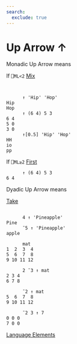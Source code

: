 ```yaml
---
search:
  exclude: true
---
```






<h1 class="heading"><span class="name">Up Arrow</span> <span class="command">↑</span></h1>


Monadic Up Arrow means


If `⎕ML<2` [Mix](../primitive-functions/mix.md)
```apl


      ↑ 'Hip' 'Hop'
Hip
Hop
      ↑ (6 4) 5 3
6 4
5 0
3 0
      ↑[0.5] 'Hip' 'Hop'
HH
io
pp
```


If `⎕ML≥2` [First](../primitive-functions/disclose.md)
```apl
      ↑ (6 4) 5 3
6 4

```

Dyadic Up Arrow means


[Take
      ](../primitive-functions/take.md)
```apl

      4 ↑ 'Pineapple'
Pine
      ¯5 ↑ 'Pineapple'
apple

      mat
1  2  3  4
5  6  7  8
9 10 11 12
      
      2 ¯3 ↑ mat
2 3 4
6 7 8

      ¯2 ↑ mat
5  6  7  8
9 10 11 12

      ¯2 3 ↑ 7
0 0 0
7 0 0

```


[Language Elements](./language-elements.md)


